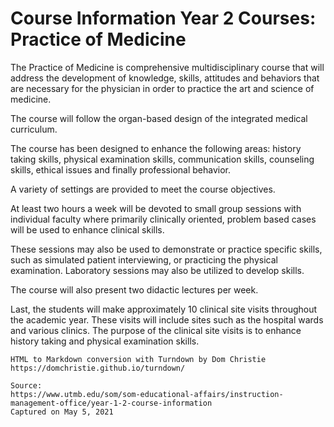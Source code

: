# Course Information Year 2 Courses: Practice of Medicine

The Practice of Medicine is comprehensive multidisciplinary course that will address the development of knowledge, skills, attitudes and behaviors that are necessary for the physician in order to practice the art and science of medicine.

The course will follow the organ-based design of the integrated medical curriculum.

The course has been designed to enhance the following areas: history taking skills, physical examination skills, communication skills, counseling skills, ethical issues and finally professional behavior.

A variety of settings are provided to meet the course objectives.

At least two hours a week will be devoted to small group sessions with individual faculty where primarily clinically oriented, problem based cases will be used to enhance clinical skills.

These sessions may also be used to demonstrate or practice specific skills, such as simulated patient interviewing, or practicing the physical examination. Laboratory sessions may also be utilized to develop skills.

The course will also present two didactic lectures per week.

Last, the students will make approximately 10 clinical site visits throughout the academic year. These visits will include sites such as the hospital wards and various clinics. The purpose of the clinical site visits is to enhance history taking and physical examination skills.

```
HTML to Markdown conversion with Turndown by Dom Christie
https://domchristie.github.io/turndown/

Source:
https://www.utmb.edu/som/som-educational-affairs/instruction-management-office/year-1-2-course-information
Captured on May 5, 2021
```
